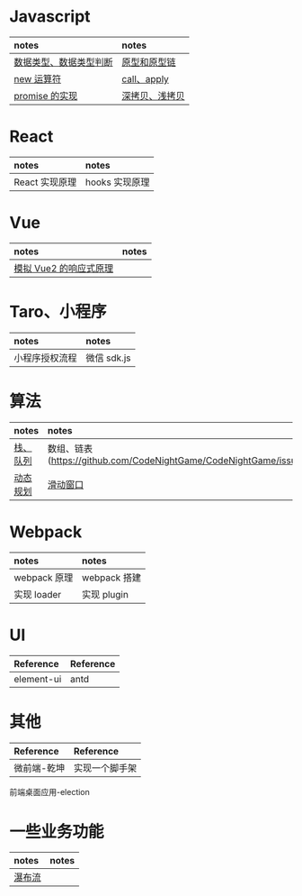 # Javascript

| notes                                                                                 | notes                                                                         |
| :------------------------------------------------------------------------------------ | :---------------------------------------------------------------------------- |
| [数据类型、数据类型判断](https://github.com/zchfeng/base/tree/master/pages/date-type) | [原型和原型链](https://github.com/zchfeng/base/tree/master/pages/prototype)   |
| [new 运算符](https://github.com/zchfeng/base/tree/master/pages/new)                   | [call、apply](https://github.com/zchfeng/base/issues/1)                       |
| [promise 的实现](https://github.com/zchfeng/base/tree/master/pages/my-promise)        | [深拷贝、浅拷贝](https://github.com/zchfeng/base/tree/master/pages/deep-copy) |

# React

| notes          | notes          |
| :------------- | :------------- |
| React 实现原理 | hooks 实现原理 |

# Vue

| notes                                                                                 | notes |
| :------------------------------------------------------------------------------------ | :---- |
| [模拟 Vue2 的响应式原理](https://github.com/zchfeng/base/tree/master/pages/vue2-mode) |

# Taro、小程序

| notes          | notes       |
| :------------- | :---------- |
| 小程序授权流程 | 微信 sdk.js |

# 算法

| notes                                                               | notes                                                               |
| :------------------------------------------------------------------ | :------------------------------------------------------------------ |
| [栈、队列](https://github.com/CodeNightGame/CodeNightGame/issues/7) | 数组、链表(https://github.com/CodeNightGame/CodeNightGame/issues/1) |
| [动态规划](https://github.com/CodeNightGame/CodeNightGame/issues/2) | [滑动窗口](https://github.com/CodeNightGame/CodeNightGame/issues/3) |

# Webpack

| notes        | notes        |
| :----------- | :----------- |
| webpack 原理 | webpack 搭建 |
| 实现 loader  | 实现 plugin  |

# UI

| Reference  | Reference |
| :--------- | :-------- |
| element-ui | antd      |

# 其他

| Reference   | Reference      |
| :---------- | :------------- |
| 微前端-乾坤 | 实现一个脚手架 |

前端桌面应用-election

# 一些业务功能

| notes                                                                      | notes |
| :------------------------------------------------------------------------- | :---- |
| [瀑布流](https://github.com/zchfeng/base/tree/master/pages/waterfall-flow) |
